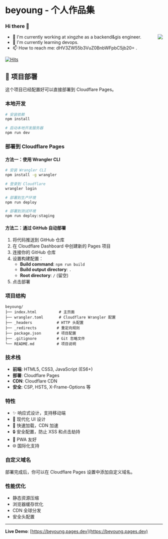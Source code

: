# beyoung - 个人作品集

### Hi there 👋

<img align="right" src="https://github-readme-stats.vercel.app/api?username=beyoung&show_icons=true&icon_color=0366d6&text_color=24292e&bg_color=ffffff&hide_title=true" />

- 🔭 I'm currently working at xingzhe as a backend&gis engineer.
- 🌱 I'm currently learning devops. 
- 📫 How to reach me: dHV3ZW55b3VuZ0BnbWFpbC5jb20= .

[![Hits](https://hits.seeyoufarm.com/api/count/incr/badge.svg?url=https%3A%2F%2Fgithub.com%2Fbeyoung&count_bg=%2379C83D&title_bg=%23555555&icon=&icon_color=%23E7E7E7&title=hits&edge_flat=false)](https://hits.seeyoufarm.com)

## 🚀 项目部署

这个项目已经配置好可以直接部署到 Cloudflare Pages。

### 本地开发

```bash
# 安装依赖
npm install

# 启动本地开发服务器
npm run dev
```

### 部署到 Cloudflare Pages

#### 方法一：使用 Wrangler CLI

```bash
# 安装 Wrangler CLI
npm install -g wrangler

# 登录到 Cloudflare
wrangler login

# 部署到生产环境
npm run deploy

# 部署到测试环境
npm run deploy:staging
```

#### 方法二：通过 GitHub 自动部署

1. 将代码推送到 GitHub 仓库
2. 在 Cloudflare Dashboard 中创建新的 Pages 项目
3. 连接你的 GitHub 仓库
4. 设置构建配置：
   - **Build command**: `npm run build`
   - **Build output directory**: `.`
   - **Root directory**: `/` (留空)
5. 点击部署

### 项目结构

```
beyoung/
├── index.html          # 主页面
├── wrangler.toml       # Cloudflare Wrangler 配置
├── _headers           # HTTP 头配置
├── _redirects         # 重定向规则
├── package.json       # 项目配置
├── .gitignore         # Git 忽略文件
└── README.md          # 项目说明
```

### 技术栈

- **前端**: HTML5, CSS3, JavaScript (ES6+)
- **部署**: Cloudflare Pages
- **CDN**: Cloudflare CDN
- **安全**: CSP, HSTS, X-Frame-Options 等

### 特性

- ✨ 响应式设计，支持移动端
- 🎨 现代化 UI 设计
- 🚀 快速加载，CDN 加速
- 🔒 安全配置，防止 XSS 和点击劫持
- 📱 PWA 友好
- 🌐 国际化支持

### 自定义域名

部署完成后，你可以在 Cloudflare Pages 设置中添加自定义域名。

### 性能优化

- 静态资源压缩
- 浏览器缓存优化
- CDN 全球分发
- 安全头配置

---

**Live Demo**: [https://beyoung.pages.dev](https://beyoung.pages.dev)
